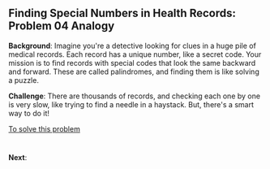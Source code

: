 ## Finding Special Numbers in Health Records: Problem 04 Analogy

**Background**:
Imagine you're a detective looking for clues in a huge pile of medical records. Each record has a unique number, like a secret code. Your mission is to find records with special codes that look the same backward and forward. These are called palindromes, and finding them is like solving a puzzle.


**Challenge**:
There are thousands of records, and checking each one by one is very slow, like trying to find a needle in a haystack. But, there's a smart way to do it!

[To solve this problem](code.py)
#
**Next**:


